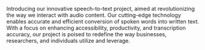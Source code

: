 Introducing our innovative speech-to-text project, aimed at revolutionizing the way we interact with audio content. Our cutting-edge technology enables accurate and efficient conversion of spoken words into written text. With a focus on enhancing accessibility, productivity, and transcription accuracy, our project is poised to redefine the way businesses, researchers, and individuals utilize and leverage.
